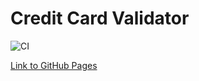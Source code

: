 # Credit Card Validator

![CI](https://github.com/taniachris8/continuous-deployment/actions/workflows/web.yml/badge.svg)

[Link to GitHub Pages](https://taniachris8.github.io/trello/)